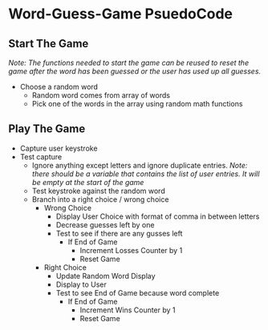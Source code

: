 # Word-Guess-Game PsuedoCode

## Start The Game
*Note: The functions needed to start the game can be reused to reset the game after the word has been guessed or the user has used up all guesses.*
* Choose a random word
  * Random word comes from array of words
  * Pick one of the words in the array using random math functions

## Play The Game
* Capture user keystroke
* Test capture
  * Ignore anything except letters and ignore duplicate entries.  *Note: there should be a variable that contains the list of user entries.  It will be empty at the start of the game*
  * Test keystroke against the random word
  * Branch into a right choice / wrong choice
    * Wrong Choice
      * Display User Choice with format of comma in between letters
      * Decrease guesses left by one
      * Test to see if there are any gusses left 
        * If End of Game
          * Increment Losses Counter by 1
          * Reset Game
    * Right Choice
      * Update Random Word Display
      * Display to User
      * Test to see End of Game because word complete
        * If End of Game 
          * Increment Wins Counter by 1
          * Reset Game
          